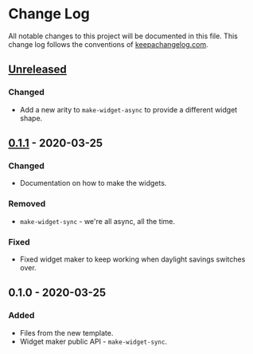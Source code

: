 # Change Log
All notable changes to this project will be documented in this file. This change log follows the conventions of [keepachangelog.com](http://keepachangelog.com/).

## [Unreleased]
### Changed
- Add a new arity to `make-widget-async` to provide a different widget shape.

## [0.1.1] - 2020-03-25
### Changed
- Documentation on how to make the widgets.

### Removed
- `make-widget-sync` - we're all async, all the time.

### Fixed
- Fixed widget maker to keep working when daylight savings switches over.

## 0.1.0 - 2020-03-25
### Added
- Files from the new template.
- Widget maker public API - `make-widget-sync`.

[Unreleased]: https://github.com/your-name/bide-browser-test/compare/0.1.1...HEAD
[0.1.1]: https://github.com/your-name/bide-browser-test/compare/0.1.0...0.1.1
